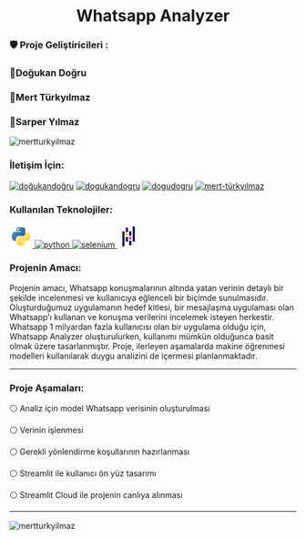 <h1 align="center">Whatsapp Analyzer</h1>
<h3 align=""left"">🛡️ Proje Geliştiricileri : </h3>
<h3 align=""left"">🔭Doğukan Doğru</h3>
<h3 align=""left"">🔭Mert Türkyılmaz</h3>
<h3 align=""left"">🔭Sarper Yılmaz</h3>


<p align="left"> <img src="https://komarev.com/ghpvc/?username=mertturkyilmaz&label=Profile%20views&color=0e75b6&style=flat" alt="mertturkyilmaz" /> </p>

<h3 align="left">İletişim İçin:</h3>
<p align="left">
<a href="https://linkedin.com/in/doğukandoğru" target="blank"><img align="center" src="https://raw.githubusercontent.com/rahuldkjain/github-profile-readme-generator/master/src/images/icons/Social/linked-in-alt.svg" alt="doğukandoğru" height="30" width="40" /></a>
<a href="https://kaggle.com/dogukandogru" target="blank"><img align="center" src="https://raw.githubusercontent.com/rahuldkjain/github-profile-readme-generator/master/src/images/icons/Social/kaggle.svg" alt="dogukandogru" height="30" width="40" /></a>
<a href="https://medium.com/@dogudogru" target="blank"><img align="center" src="https://raw.githubusercontent.com/rahuldkjain/github-profile-readme-generator/master/src/images/icons/Social/medium.svg" alt="dogudogru" height="30" width="40" /></a>
<a href="https://stackoverflow.com/users/mert-türkyılmaz" target="blank"><img align="center" src="https://raw.githubusercontent.com/rahuldkjain/github-profile-readme-generator/master/src/images/icons/Social/stack-overflow.svg" alt="mert-türkyılmaz" height="30" width="40" /></a>
</p>

<h3 align="left">Kullanılan Teknolojiler:</h3>
<p align="left"> <a href="https://www.python.org" target="_blank" rel="noreferrer"> <img src="https://raw.githubusercontent.com/devicons/devicon/master/icons/python/python-original.svg" alt="python" width="40" height="40"/> <a href="https://streamlit.io/" target="_blank" rel="noreferrer"> <img src="https://streamlit.io/images/brand/streamlit-mark-color.svg" alt="python" width="40" height="40"/> <a href="https://www.selenium.dev" target="_blank" rel="noreferrer"> <img src="https://raw.githubusercontent.com/detain/svg-logos/780f25886640cef088af994181646db2f6b1a3f8/svg/selenium-logo.svg" alt="selenium" width="40" height="40"/> <a href="https://pandas.pydata.org/" target="_blank" rel="noreferrer"> <img src="https://raw.githubusercontent.com/devicons/devicon/2ae2a900d2f041da66e950e4d48052658d850630/icons/pandas/pandas-original.svg" alt="pandas" width="40" height="40"/></a>

  
<h3 align="left">Projenin Amacı:</h3>
Projenin amacı, Whatsapp konuşmalarının altında yatan verinin detaylı bir şekilde incelenmesi ve kullanıcıya eğlenceli bir biçimde sunulmasıdır. Oluşturduğumuz uygulamanın hedef kitlesi, bir mesajlaşma uygulaması olan Whatsapp'ı kullanan ve konuşma verilerini incelemek isteyen herkestir. Whatsapp 1 milyardan fazla kullanıcısı olan bir uygulama olduğu için, Whatsapp Analyzer oluşturulurken, kullanımı mümkün olduğunca basit olmak üzere tasarlanmıştır. Proje, ilerleyen aşamalarda makine öğrenmesi modelleri kullanılarak duygu analizini de içermesi planlanmaktadır. 

---

<h3 align="left">Proje Aşamaları:</h3>
  
⚪️ Analiz için model Whatsapp verisinin oluşturulması
  
⚪️ Verinin işlenmesi
 
⚪️ Gerekli yönlendirme koşullarının hazırlanması
  
⚪️ Streamlit ile kullanıcı ön yüz tasarımı
  
⚪️ Streamlit Cloud ile projenin canlıya alınması

--- 
<p><img align="center" src="https://github-readme-stats.vercel.app/api/top-langs?username=dogudogru&show_icons=true&locale=en&layout=compact" alt="mertturkyilmaz" /></p>

